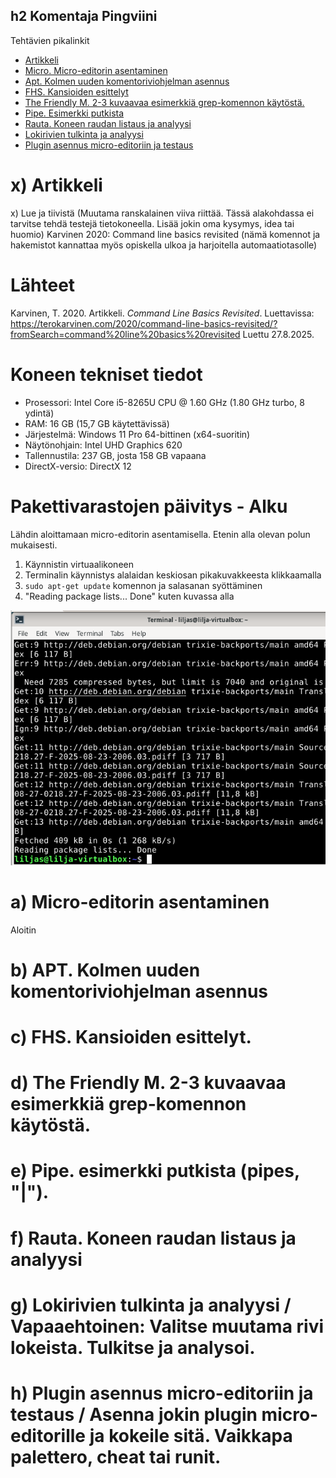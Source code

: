## h2 Komentaja Pingviini

Tehtävien pikalinkit
* [Artikkeli](#artikkeli)
* [Micro. Micro-editorin asentaminen](#Micro-editorinasentaminen)
* [Apt. Kolmen uuden komentoriviohjelman asennus](#Kolmenuudenkomentoriviohjelmanasennus)
* [FHS. Kansioiden esittelyt](#FHSKansioidenesittelyt)
* [The Friendly M. 2-3 kuvaavaa esimerkkiä grep-komennon käytöstä. ](#TheFriendlyM.2-3kuvaavaaesimerkkiägrep-komennonkäytöstä. )
* [Pipe.  Esimerkki putkista](#Pipe.Esimerkkiputkista)
* [Rauta. Koneen raudan listaus ja analyysi](Rauta.Koneenraudanlistausjaanalyysi)
* [Lokirivien tulkinta ja analyysi](#Lokirivientulkintajaanalyysi)
* [Plugin asennus micro-editoriin ja testaus](Pluginasennusmicro-editoriinjatestaus)

# x) Artikkeli

x) Lue ja tiivistä (Muutama ranskalainen viiva riittää. Tässä alakohdassa ei tarvitse tehdä testejä tietokoneella. Lisää jokin oma kysymys, idea tai huomio)
Karvinen 2020: Command line basics revisited (nämä komennot ja hakemistot kannattaa myös opiskella ulkoa ja harjoitella automaatiotasolle)

# Lähteet

Karvinen, T. 2020. Artikkeli. _Command Line Basics Revisited_. Luettavissa: https://terokarvinen.com/2020/command-line-basics-revisited/?fromSearch=command%20line%20basics%20revisited Luettu 27.8.2025.

# Koneen tekniset tiedot
* Prosessori: Intel Core i5-8265U CPU @ 1.60 GHz (1.80 GHz turbo, 8 ydintä)
* RAM: 16 GB (15,7 GB käytettävissä)
* Järjestelmä: Windows 11 Pro 64-bittinen (x64-suoritin)
* Näytönohjain: Intel UHD Graphics 620
* Tallennustila: 237 GB, josta 158 GB vapaana
* DirectX-versio: DirectX 12

# Pakettivarastojen päivitys - Alku
Lähdin aloittamaan micro-editorin asentamisella. Etenin alla olevan polun mukaisesti.

1. Käynnistin virtuaalikoneen
2. Terminalin käynnistys alalaidan keskiosan pikakuvakkeesta klikkaamalla
3. `sudo apt-get update` komennon ja salasanan syöttäminen
4. "Reading package lists... Done" kuten kuvassa alla

![sud](images/sud.png)

# a) Micro-editorin asentaminen
Aloitin 


# b) APT. Kolmen uuden komentoriviohjelman asennus

# c) FHS. Kansioiden esittelyt.

# d) The Friendly M. 2-3 kuvaavaa esimerkkiä grep-komennon käytöstä. 
# e) Pipe.  esimerkki putkista (pipes, "|").
# f) Rauta. Koneen raudan listaus ja analyysi
# g) Lokirivien tulkinta ja analyysi / Vapaaehtoinen: Valitse muutama rivi lokeista. Tulkitse ja analysoi.
# h) Plugin asennus micro-editoriin ja testaus / Asenna jokin plugin micro-editorille ja kokeile sitä. Vaikkapa palettero, cheat tai runit.






